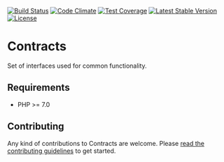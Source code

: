 [![Build Status](https://api.travis-ci.org/felix-arntz/contracts.png?branch=master)](https://travis-ci.org/felix-arntz/contracts)
[![Code Climate](https://codeclimate.com/github/felix-arntz/contracts/badges/gpa.svg)](https://codeclimate.com/github/felix-arntz/contracts)
[![Test Coverage](https://codeclimate.com/github/felix-arntz/contracts/badges/coverage.svg)](https://codeclimate.com/github/felix-arntz/contracts/coverage)
[![Latest Stable Version](https://poser.pugx.org/felix-arntz/contracts/version)](https://packagist.org/packages/felix-arntz/contracts)
[![License](https://poser.pugx.org/felix-arntz/contracts/license)](https://packagist.org/packages/felix-arntz/contracts)

# Contracts

Set of interfaces used for common functionality.

## Requirements

* PHP >= 7.0

## Contributing

Any kind of contributions to Contracts are welcome. Please [read the contributing guidelines](https://github.com/felixarntz/contracts/blob/master/CONTRIBUTING.md) to get started.

